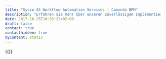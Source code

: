 ```yaml
---
title: "Sysco AS Workflow Automation Services | Camunda BPM"
description: "Erfahren Sie mehr über unseren zuverlässigen Implementierungspartner Sysco AS. Camunda ist der Marktführer für Workflow-Automatisierung und Geschäftsprozessmanagement. Holen Sie sich heute Ihre 30-Tage-Testversion."
date: 2017-10-25T10:39:22+02:00
draft: false
contact: true
contacthidden: true
mycontent: static
---
```

{{<partner-single
company="Sysco AS"
type="si"
website="http://www.sysco.no"
countrycode="NO"
city="Karmsund"
description="<p>SYSCO is a leading innovative company in DevOps, integration and process.&nbsp;<br />SYSCO is the largest independent IT environment in the energy industry in Norway - and have now expanded to Denmark and Sweden also.&nbsp;&nbsp;We are more than a&nbsp;100 employees; most of these have great experience in several areas related to the energy industry.<br />Let us help you with your challenges. Our goal is to create great stories &ndash; every day!</p>"
siregion="emea"
level="basic"
logo="//images.ctfassets.net/vpidbgnakfvf/4tXoYCnx2gGUgQ6E6wKQYG/6b07722a4ea7998e08216b852d2c0457/SYSCO_logo_black_RGB.png">}}